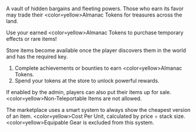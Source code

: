 ﻿A vault of hidden bargains and fleeting powers. Those who earn its favor may trade their <color=yellow>Almanac Tokens</color> for treasures across the land.


Use your earned <color=yellow>Almanac Tokens</color> to purchase temporary effects or rare items!

Store items become available once the player discovers them in the world and has the required key.

1. Complete achievements or bounties to earn <color=yellow>Almanac Tokens</color>.
2. Spend your tokens at the store to unlock powerful rewards.

If enabled by the admin, players can also put their items up for sale. 
<color=yellow>Non-Teleportable Items are not allowed</color>.

The marketplace uses a smart system to always show the cheapest version of an item. 
<color=yellow>Cost Per Unit</color>, calculated by price ÷ stack size. <color=yellow>Equipable Gear</color> is excluded from this system.